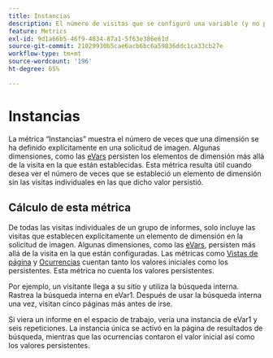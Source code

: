 ```yaml
---
title: Instancias
description: El número de visitas que se configuró una variable (y no persistió).
feature: Metrics
exl-id: 9d1a66b5-46f9-4834-87a1-5f63e386e61d
source-git-commit: 21029930b5cae6acb6bc6a59836ddc1ca33cb27e
workflow-type: tm+mt
source-wordcount: '196'
ht-degree: 65%

---
```


# Instancias

La métrica “Instancias” muestra el número de veces que una dimensión se ha definido explícitamente en una solicitud de imagen. Algunas dimensiones, como las [eVars](../dimensions/evar.md) persisten los elementos de dimensión más allá de la visita en la que están establecidas. Esta métrica resulta útil cuando desea ver el número de veces que se estableció un elemento de dimensión sin las visitas individuales en las que dicho valor persistió.

## Cálculo de esta métrica

De todas las visitas individuales de un grupo de informes, solo incluye las visitas que establecen explícitamente un elemento de dimensión en la solicitud de imagen. Algunas dimensiones, como las [eVars](../dimensions/evar.md), persisten más allá de la visita en la que están configuradas. Las métricas como [Vistas de página](page-views.md) y [Ocurrencias](occurrences.md) cuentan tanto los valores iniciales como los persistentes. Esta métrica no cuenta los valores persistentes.

Por ejemplo, un visitante llega a su sitio y utiliza la búsqueda interna. Rastrea la búsqueda interna en eVar1. Después de usar la búsqueda interna una vez, visitan cinco páginas más antes de irse.

Si viera un informe en el espacio de trabajo, vería una instancia de eVar1 y seis repeticiones. La instancia única se activó en la página de resultados de búsqueda, mientras que las ocurrencias contaron el valor inicial así como los valores persistentes.
